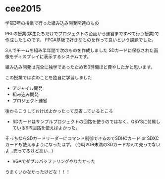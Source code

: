 # cee2015
学部3年の授業で行った組み込み開発関連のもの

PBLの授業(学生たちだけでプロジェクトの企画から運営まですべて行う授業)で作成したものです。
FPGA基板で好きなものを作って良いという課題でした。

3人でチームを組み半年間で次のものを作成しました
SDカードに保存された画像をディスプレイに表示するシステムです。

組み込み開発は完全に独学であったため150時間ほど費やしたかと思います。

この授業では次のことを独自に学習しました
* アジャイル開発
* 組み込み開発
* プロジェクト運営


後からこうしておけばよかったって反省しているところ
* SDカードはサンプルプロジェクトの回路を使うのではなく、QSYSに付属しているSPI回路を使えばよかった。

そっちならSDカードリーダーにコマンド制御できるのでSDHCカード or SDXCカードも使えるようになったはず。
(今時2GB未満のSDカードなんて売ってないよ…売ってるけど高い…)

* VGAでダブルバッファリングやりたかった

うまくいかなかったけどな！！！
